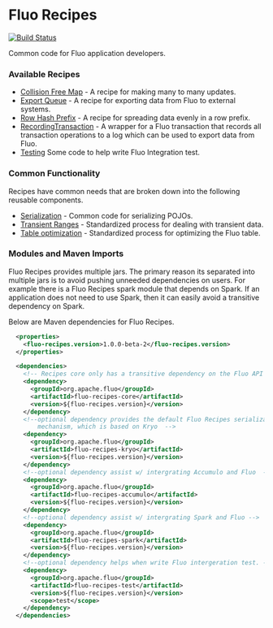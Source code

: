 # Fluo Recipes

[![Build Status](https://travis-ci.org/fluo-io/fluo-recipes.svg?branch=master)](https://travis-ci.org/fluo-io/fluo-recipes)

Common code for Fluo application developers.  

### Available Recipes

* [Collision Free Map][cfm] - A recipe for making many to many updates.
* [Export Queue][export-q] - A recipe for exporting data from Fluo to external systems.
* [Row Hash Prefix][row-hasher] - A recipe for spreading data evenly in a row prefix.
* [RecordingTransaction][recording-tx] - A wrapper for a Fluo transaction that records all transaction
operations to a log which can be used to export data from Fluo.
* [Testing][testing] Some code to help write Fluo Integration test.

### Common Functionality

Recipes have common needs that are broken down into the following reusable components.

* [Serialization][serialization] - Common code for serializing POJOs. 
* [Transient Ranges][transient] - Standardized process for dealing with transient data.
* [Table optimization][optimization] - Standardized process for optimizing the Fluo table.

### Modules and Maven Imports

Fluo Recipes provides multiple jars.  The primary reason its separated
into multiple jars is to avoid pushing unneeded dependencies on users.   For
example there is a Fluo Recipes spark module that depends on Spark.  If an
application does not need to use Spark, then it can easily avoid a transitive
dependency on Spark.

Below are Maven dependencies for Fluo Recipes.

```xml
  <properties>
    <fluo-recipes.version>1.0.0-beta-2</fluo-recipes.version>
  </properties>

  <dependencies>
    <!-- Recipes core only has a transitive dependency on the Fluo API -->
    <dependency>
      <groupId>org.apache.fluo</groupId>
      <artifactId>fluo-recipes-core</artifactId>
      <version>${fluo-recipes.version}</version>
    </dependency>
    <!--optional dependency provides the default Fluo Recipes serialization
        mechanism, which is based on Kryo  -->
    <dependency>
      <groupId>org.apache.fluo</groupId>
      <artifactId>fluo-recipes-kryo</artifactId>
      <version>${fluo-recipes.version}</version>
    </dependency>
    <!--optional dependency assist w/ intergrating Accumulo and Fluo  -->
    <dependency>
      <groupId>org.apache.fluo</groupId>
      <artifactId>fluo-recipes-accumulo</artifactId>
      <version>${fluo-recipes.version}</version>
    </dependency>
    <!--optional dependency assist w/ intergrating Spark and Fluo -->
    <dependency>
      <groupId>org.apache.fluo</groupId>
      <artifactId>fluo-recipes-spark</artifactId>
      <version>${fluo-recipes.version}</version>
    </dependency>
    <!--optional dependency helps when write Fluo intergeration test. -->
    <dependency>
      <groupId>org.apache.fluo</groupId>
      <artifactId>fluo-recipes-test</artifactId>
      <version>${fluo-recipes.version}</version>
      <scope>test</scope>
    </dependency>
  </dependencies>
```

[cfm]: docs/cfm.md
[export-q]: docs/export-queue.md
[recording-tx]: docs/recording-tx.md
[serialization]: docs/serialization.md
[transient]: docs/transient.md
[optimization]: docs/table-optimization.md
[row-hasher]: docs/row-hasher.md
[testing]: docs/testing.md
